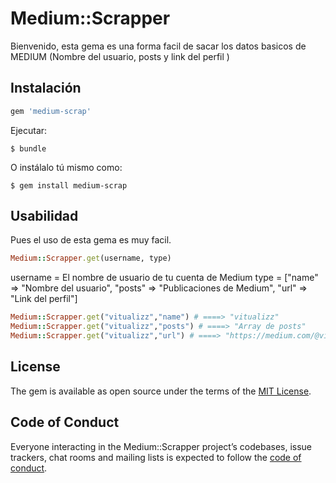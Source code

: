 # Medium::Scrapper

Bienvenido, esta gema es una forma facil de sacar los datos basicos de MEDIUM (Nombre del usuario, posts y link del perfil )

## Instalación

```ruby
gem 'medium-scrap'
```

Ejecutar:

    $ bundle

O instálalo tú mismo como:

    $ gem install medium-scrap

## Usabilidad

Pues el uso de esta gema es muy facil.

```ruby
Medium::Scrapper.get(username, type)
```

username = El nombre de usuario de tu cuenta de Medium
type = 
    ["name" => "Nombre del usuario",
    "posts" => "Publicaciones de Medium",
    "url" => "Link del perfil"]

```ruby
Medium::Scrapper.get("vitualizz","name") # ====> "vitualizz"
Medium::Scrapper.get("vitualizz","posts") # ====> "Array de posts"
Medium::Scrapper.get("vitualizz","url") # ====> "https://medium.com/@vitualizz"
```

## License

The gem is available as open source under the terms of the [MIT License](https://opensource.org/licenses/MIT).

## Code of Conduct

Everyone interacting in the Medium::Scrapper project’s codebases, issue trackers, chat rooms and mailing lists is expected to follow the [code of conduct](https://github.com/[USERNAME]/medium-scrapper/blob/master/CODE_OF_CONDUCT.md).
